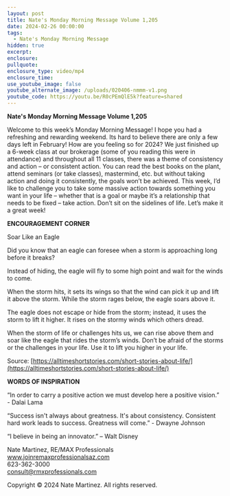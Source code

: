 ```yaml
---
layout: post
title: Nate's Monday Morning Message Volume 1,205
date: 2024-02-26 00:00:00
tags:
  - Nate's Monday Morning Message
hidden: true
excerpt:
enclosure:
pullquote:
enclosure_type: video/mp4
enclosure_time:
use_youtube_image: false
youtube_alternate_image: /uploads/020406-nmmm-v1.png
youtube_code: https://youtu.be/R0cPEmQlE5k?feature=shared
---
```

**Nate's Monday Morning Message Volume 1,205**

Welcome to this week’s Monday Morning Message! I hope you had a refreshing and rewarding weekend. Its hard to believe there are only a few days left in February! How are you feeling so for 2024? We just finished up a 6-week class at our brokerage (some of you reading this were in attendance) and throughout all 11 classes, there was a theme of consistency and action – or consistent action. You can read the best books on the plant, attend seminars (or take classes), mastermind, etc. but without taking action and doing it consistently, the goals won’t be achieved. This week, I’d like to challenge you to take some massive action towards something you want in your life – whether that is a goal or maybe it’s a relationship that needs to be fixed – take action. Don’t sit on the sidelines of life. Let’s make it a great week!

**ENCOURAGEMENT CORNER**&nbsp;

Soar Like an Eagle

Did you know that an eagle can foresee when a storm is approaching long before it breaks?

Instead of hiding, the eagle will fly to some high point and wait for the winds to come.

When the storm hits, it sets its wings so that the wind can pick it up and lift it above the storm. While the storm rages below, the eagle soars above it.

The eagle does not escape or hide from the storm; instead, it uses the storm to lift it higher. It rises on the stormy winds which others dread.

When the storm of life or challenges hits us, we can rise above them and soar like the eagle that rides the storm’s winds. Don’t be afraid of the storms or the challenges in your life. Use it to lift you higher in your life.

Source: [https://alltimeshortstories.com/short-stories-about-life/](https://alltimeshortstories.com/short-stories-about-life/)



**WORDS OF INSPIRATION**

“In order to carry a positive action we must develop here a positive vision.” - Dalai Lama

“Success isn't always about greatness. It's about consistency. Consistent hard work leads to success. Greatness will come.” - Dwayne Johnson

“I believe in being an innovator.” – Walt Disney

Nate Martinez, RE/MAX Professionals<br>www.joinremaxprofessionalsaz.com<br>623-362-3000<br>consult@rmxprofessionals.com

Copyright © 2024 Nate Martinez. All rights reserved.